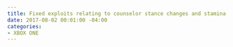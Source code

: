 ```yaml
---
title: Fixed exploits relating to counselor stance changes and stamina usage
date: 2017-08-02 00:01:00 -04:00
categories:
- XBOX ONE
---
```


